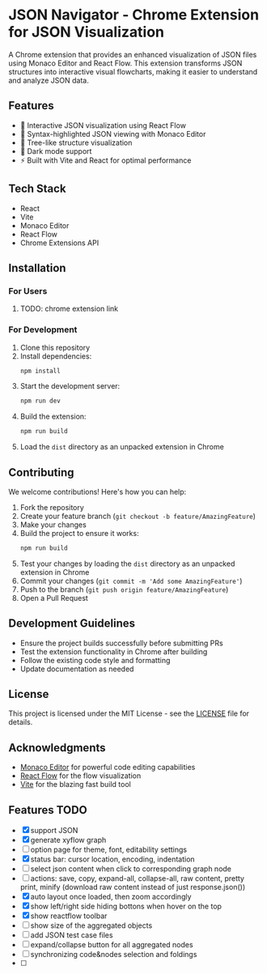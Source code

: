 # JSON Navigator - Chrome Extension for JSON Visualization

A Chrome extension that provides an enhanced visualization of JSON files using Monaco Editor and React Flow. This extension transforms JSON structures into interactive visual flowcharts, making it easier to understand and analyze JSON data.

## Features

- 🎯 Interactive JSON visualization using React Flow
- 📝 Syntax-highlighted JSON viewing with Monaco Editor
- 🌳 Tree-like structure visualization
- 🎨 Dark mode support
- ⚡ Built with Vite and React for optimal performance

## Tech Stack

- React
- Vite
- Monaco Editor
- React Flow
- Chrome Extensions API

## Installation

### For Users
1. TODO: chrome extension link

### For Development
1. Clone this repository
2. Install dependencies:
   ```bash
   npm install
   ```
3. Start the development server:
   ```bash
   npm run dev
   ```
4. Build the extension:
   ```bash
   npm run build
   ```
5. Load the `dist` directory as an unpacked extension in Chrome

## Contributing

We welcome contributions! Here's how you can help:

1. Fork the repository
2. Create your feature branch (`git checkout -b feature/AmazingFeature`)
3. Make your changes
4. Build the project to ensure it works:
   ```bash
   npm run build
   ```
5. Test your changes by loading the `dist` directory as an unpacked extension in Chrome
6. Commit your changes (`git commit -m 'Add some AmazingFeature'`)
7. Push to the branch (`git push origin feature/AmazingFeature`)
8. Open a Pull Request

## Development Guidelines

- Ensure the project builds successfully before submitting PRs
- Test the extension functionality in Chrome after building
- Follow the existing code style and formatting
- Update documentation as needed

## License

This project is licensed under the MIT License - see the [LICENSE](LICENSE) file for details.

## Acknowledgments

- [Monaco Editor](https://microsoft.github.io/monaco-editor/) for powerful code editing capabilities
- [React Flow](https://reactflow.dev/) for the flow visualization
- [Vite](https://vitejs.dev/) for the blazing fast build tool


## Features TODO

- [x] support JSON  
- [x] generate xyflow graph
- [ ] option page for theme, font, editability settings  
- [x] status bar: cursor location, encoding, indentation  
- [ ] select json content when click to corresponding graph node
- [ ] actions: save, copy, expand-all, collapse-all, raw content, pretty print, minify (download raw content instead of just response.json())
- [x] auto layout once loaded, then zoom accordingly
- [x] show left/right side hiding bottons when hover on the top
- [x] show reactflow toolbar
- [ ] show size of the aggregated objects
- [ ] add JSON test case files
- [ ] expand/collapse button for all aggregated nodes
- [ ] synchronizing code&nodes selection and foldings 
- [ ] 